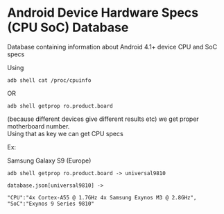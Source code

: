 # Android Device Hardware Specs (CPU SoC) Database

Database containing information about Android 4.1+ device CPU and SoC specs

Using 

	adb shell cat /proc/cpuinfo  

OR  

	adb shell getprop ro.product.board  

(because different devices give different results etc)
we get proper motherboard number.  
Using that as key we can get CPU specs


Ex:

Samsung Galaxy S9 (Europe)  

	adb shell getprop ro.product.board -> universal9810

	database.json[universal9810] ->  
    
	"CPU":"4x Cortex-A55 @ 1.7GHz 4x Samsung Exynos M3 @ 2.8GHz",	
   	"SoC":"Exynos 9 Series 9810"